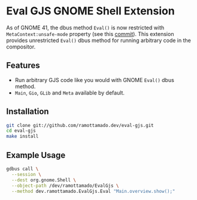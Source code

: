 # Eval GJS GNOME Shell Extension

As of GNOME 41, the dbus method `Eval()` is now restricted with `MetaContext:unsafe-mode` property (see this [commit](https://gitlab.gnome.org/GNOME/gnome-shell/-/merge_requests/1970/diffs?commit_id=f42df5995e08a89495e2f59a9ed89b5c03369bf8)). This extension provides unrestricted `Eval()` dbus method for running arbitrary code in the compositor.

## Features

* Run arbitrary GJS code like you would with GNOME `Eval()` dbus method.
* `Main`, `Gio`, `GLib` and `Meta` available by default.

## Installation

```sh
git clone git://github.com/ramottamado.dev/eval-gjs.git
cd eval-gjs
make install
```

## Example Usage

```sh
gdbus call \
  --session \
  --dest org.gnome.Shell \
  --object-path /dev/ramottamado/EvalGjs \
  --method dev.ramottamado.EvalGjs.Eval "Main.overview.show();"
```